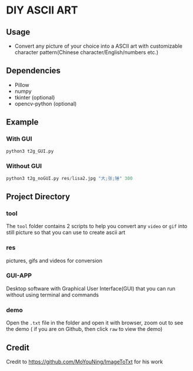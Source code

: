 # DIY ASCII ART

## Usage
- Convert any picture of your choice into a ASCII art with customizable character pattern(Chinese character/English/numbers etc.)


## Dependencies
- Pillow
- numpy
- tkinter (optional)
- opencv-python (optional)

## Example

### With GUI

```python
python3 t2g_GUI.py
```

### Without GUI

```python
python3 t2g_noGUI.py res/lisa2.jpg "大;张;锤" 300
```


## Project Directory

### tool
The `tool` folder contains 2 scripts to help you convert any `video` or `gif` into still picture so that you can use to create ascii art

### res
pictures, gifs and videos for conversion

### GUI-APP
Desktop software with Graphical User Interface(GUI) that you can run without using terminal and commands

### demo
Open the `.txt` file in the folder and open it with browser, zoom out to see the demo ( if you are on Github, then click `raw` to view the demo)

## Credit 
Credit to https://github.com/MoYouNing/ImageToTxt for his work
